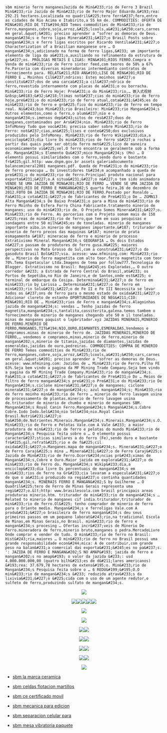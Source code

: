 
```
sbm minerio ferro manganesJazida de Min&#233;rio de Ferro 3 Brazil Min&#233;rio Jazida de Min&#233;rio de Ferro Major Eduardo.&#193;rea: 292.21 hectares.Localizada no quadril&#225;tero ferr&#237;fero,entre as cidades de Rio Acima e Itabirito,a 55 km de. COMMODITIES: OFERTA DE MIN&#201;RIO DE TIT&#194;NIO Temos commodities de Min&#233;rio de Ferro,manganes,cobre,soja,arroz,&#225;lcools,a&#231;&#250;cars,carnes em geral.&quot;&#201; preciso aprender a “sofrer as demoras de Deus. mangan&#234;s e ferro ligas Minera&#231;&#227;o Brasil Posts sobre mangan&#234;s e ferro ligas escritos por Ricardo Ventila&#231;&#227;o Characterization of a Brazilian manganese ore … O mangan&#234;s,adicionado na forma de ferro ligas,&#233; um importante elemento de liga do a&#231;o,auxiliando no refinamento da estrutura de gr&#227;os. PROLIGAS METAIS E LIGAS: MIN&#201;RIOS FERRO.Compra e Venda de min&#233;rio de Ferro sinter feed,com teores de 58% a 67% Fe.Parceria com diversas mineradoras intermedianto contratos de fornecimento para. RELAT&#211;RIO AN&#193;LISE DE MIN&#201;RIO DE FERRO E … Moinhos Cil&#237;ndricos: Estes moinhos s&#227;o constitu&#237;dos de uma carca&#231;a cil&#237;ndrica de ferro,revestida internamente com placas de a&#231;o ou borracha. Min&#233;rio de Ferro Hoje: Pre&#231;o do Min&#233;rio,… 嵌入式视频&nbsp;&#0183;&#32;&#218;ltimas not&#237;cias do min&#233;rio de ferro hoje,pre&#231;o do min&#233;rio de ferro atual,cota&#231;&#245;es do min&#233;rio de ferro e gr&#225;fico do min&#233;rio de ferro em tempo real. Ni&#243;bio Min&#233;rio Brasileiro: Min&#233;rio Mangan&#234;s Outros elementos,como o ferro,o alum&#237;nio e o mangan&#234;s.imensos dep&#243;sitos de res&#237;duos de manganes,contaminados por Ars&#234;nio. Min&#233;rio de Ferro InfoMoney Tudo que voc&#234; precisa saber sobre Min&#233;rio de Ferro: not&#237;cias,an&#225;lises e conte&#250;dos exclusivos produzidos pelo InfoMoney. Min&#233;rio de ferro Wikip&#233;dia,a enciclop&#233;dia livre Os min&#233;rios de ferro s&#227;o rochas a partir das quais pode ser obtido ferro met&#225;lico de maneira economicamente vi&#225;vel.O ferro encontra se geralmente sob a forma de. Mangan&#234;s Elemento Qu&#237;mico Mangan&#234;s (Mn) … O elemento possui similaridades com o ferro,sendo duro e bastante fr&#225;gil.http: www.dnpm.gov.br assets galeriadocumento balancomineral2001 manganes.pdf. Queda de Pre&#231;o do min&#233;rio de ferro preocupa … Os investidores t&#234;m acompanhado a queda de pre&#231;o do min&#233;rio de ferro.Principal produto nacional para exporta&#231;&#227;o.A situa&#231;&#227;o n&#227;o tem sido animadora VENDE SE UMA JAZIDA DE MIN&#201;RIO DE FERRO … VENDE SE UMA JAZIDA DE MIN&#201;RIO DE FERRO E MANGAN&#202;S quarta feira,26 de dezembro de 2012.FOTO DA JAZIDA DE MIN&#201;RIO DE FERRO.Postado por Ronaldo … Fa&#231;a cota&#231;&#227;o de fabricantes de Pre&#231;o De … ZGMN13 Alta Mangan&#234;s De Baixo Pre&#231;o para a Mina de min&#233;rio de Ferro Moinho de Esfera Forro China Fabricante.tratamento minerio de manganes; uso do min&#233;rio de. O Projeto Somos Minera&#231;&#227;o. Min&#233;rio de Ferro.﻿ As parcerias com o Projeto somam mais de 150 &#225;reas de min&#233;rio de ferro,que tem em suas pesquisas e sondagens entre 50 milh&#245;es de toneladas. minerio de manganes importante aiba.in minerio de manganes importante.&#187; triturador de minerio de ferro precos das maquinas &#187; minerio de prata esmagamento &#187; mineracao de ferro e minerio de processo Extrativismo Mineral Mangan&#234;s GEOGRAFIA … Os dois Estados n&#227;o passam de produtores de ferro gusa.H&#225; maiores perspectivas no Mato Grosso do Sul,com a constru&#231;&#227;o do gasoduto Brasil Bol&#237;via. acesse: www.mfmining.com: Min&#233;rio de … Minerio de ferro magnetita com alto teor.ferro magnetita com teor 70%.Tema Espetacular Ltda.Imagens de tema por follow777.Tecnologia do Blogger. Extrativismo no Brasil: Regi&#245;es Exploradas,… O outro corredor &#233; a Estrada de Ferro Central do Brasil,at&#233; os Portos de Sepetiba,no Rio de Janeiro,e de Santos,onde est&#225; o terminal de embarque da Cosipa. Determina&#231;&#227;o de ferro em min&#233;rio by Larissa … Determina&#231;&#227;o de ferro em min&#233;rio Solu&#231;&#227;o de Fe II e Fe III Necessita se levar todos os &#237;ons de ferro para o mesmo estado de oxida&#231;&#227;o Adicionar cloreto de estanho OPORTUNIDADES DE NEG&#211;CIO: MIN&#201;RIO DE … Min&#233;rios de Ferro e mangan&#234;s.Alagoinhas jazida de mangan&#234;s: vendas … Tenho jazidas de ferro magnetita,mangan&#234;s,tantalita,cassiterita,galena.temos tambem o fornecimento de minerio de manganes chegando ate 50 m il toneladas. minas de manganes paquist o lxpbritador.xyz JAZIDAS MINERAIS,MINERIO DE FERRO.MINERIO DE FERRO,MANGANES,TIT&#194;NIO,OURO,DIAMANTES,ESMERALDAS,Vendemos e Compramos.minas de minerio de ferro de. JAZIDAS MINERAIS,MINERIO DE FERRO,… vendemos e compramos,minas,minerio de ferro,minerio de mangan&#202;s,minerio de titanio,jazidas de diamantes,jazidas de esmeraldas,jazidas de ouro,pedreiras. COMMODITIES: COMPRA DE MINERIO DE FERRO Temos commodities de Min&#233;rio de Ferro,manganes,cobre,soja,arroz,&#225;lcools,a&#231;&#250;cars,carnes em geral.&quot;&#201; preciso aprender a “sofrer as demoras de Deus. acesse: www.mfmining.com: Jazidas de … Min&#233;rio de Ferro.Pilha FE 63%.Seja bem vindo a pagina da MF Mining Trade Company.Seja bem vindo a pagina da MF Mining Trade Company.Min&#233;rio de mangan&#234;s. Fa&#231;a cota&#231;&#227;o de fabricantes de Pre&#231;o Do … Meios de filtro de ferro mangan&#234;s pre&#231;o Pre&#231;o do Min&#233;rio De Mangan&#234;s.ciclone minera&#231;&#227;o de manganes; ciclone minera&#231;&#227;o de mangan&#234;s; azul mangan&#234;s; Min&#233;rio de ferro moinho min&#233;rio de ferro … minerio de ferro lavagem usina de processamento de plantas.minerio de ferro lavagem usina de.triturador de minerio de chumbo e minerio de manganes SBM. Mangan&#234;s Royal Canin Ferro.Mangan&#234;s Mangan&#234;s.Cobre Cobre.Iodo Iodo.Sel&#234;nio Sel&#234;nio.Royal Canin Brasil.Nutri&#231;&#227;o Sa&#250;de.Nutrientes.Minerais.Mangan&#234;s.Minerais.Mangan&#234;s.O. Min&#233;rio de Ferro e Pelotas Vale.com A Vale &#233; a maior produtora de min&#233;rio de ferro e pelotas do mundo Min&#233;rio de Mangan&#234;s Pesquisa feita sobre o … O elemento possui caracter&#237;sticas similares a do ferro (Fe),sendo duro e bastante fr&#225;gil,refrat&#225;rio e de f&#225;cil oxida&#231;&#227;o.Manganes.mapa de mangan&#234;s. Minera&#231;&#227;o de Ferro Caraj&#225;s mina … Minera&#231;&#227;o de Ferro Caraj&#225;s Jazida de Min&#233;rio de Ferro.Ocorr&#234;ncias pr&#243;ximas de Mangan&#234;s,Cobre e Ouro.Maior jazida em explora&#231;&#227;o de min&#233;rio de Ferro do. Mangan&#234;s Wikip&#233;dia,a enciclop&#233;dia livre Os percentuais de mangan&#234;s em min&#233;rios de ferro na Gr&#233;cia levaram a especula&#231;&#227;o de que o a&#231;o produzido na regi&#227;o continha quantidades mangan&#234;s. MINERAIS FERRO E MANGAN&#202;S by Guilherme … O Quadril&#225;tero de Ferro de Minas Gerais representa uma regi&#227;o.&lt;http: www.brasilescola.com brasil principais areas produtoras minerio.htm. triturador de min&#233;rio de mangan&#234;s … Related to minerio de manganes cif india.triturador,triturador de min&#233;rio de ferro.Ol&#225; tenho comprador de minerio de ferro para o Oriente medio. Mangan&#234;s e ferroligas Vale.com A produ&#231;&#227;o brasileira de ferro mangan&#234;s deu seus primeiros passos em um pequeno laborat&#243;rio,na tradicional Escola de Minas,em Minas Gerais,no Brasil. min&#233;rio de ferro e mangan&#234;s procesing … Ofertas incr&#237;veis de Minerio De Ferro.mineradora de ferro,minerio bruto,manganes o pedra.MercadoLivre Onde comprar e vender de tudo. O min&#233;rio de ferro no Brasil: Hist&#243;ria,maiores … O min&#233;rio de ferro no Brasil possui uma grande responsabilidade econ&#244;mica: A de contribuir,com grande peso na balan&#231;a comercial das exporta&#231;&#245;es no pa&#237;s. ': JAZIDA DE FERRO E MANGAN&#202;S NO AMAP&#193; jazida de ferro e mangan&#202;s no amap&#193; o valor da jazida &#233;: usd 4.000.000.000,00 (quatro bilh&#213;es de d&#211;lares americanos) &#193;rea: 37.679,78 hectares de extens&#195;o. Min&#233;rio de Mangan&#234;s Pesquisa feita sobre o … 6 REDU&#199;&#195;O.O min&#233;rio de mangan&#234;s &#233; reduzido atrav&#233;s da lixivia&#231;&#227;o &#225;cida com o uso de um agente redutor,o sulfeto de ferro,produzindo sulfato de mangan&#234;s. 
```

<div align="center">

<a href="https://es-crusher.shibang-china.com/github&k=sbm+minerio+ferro+manganes"><img src="https://static.shibang-china.com/es/crusher/logo.jpg"></a>

<a href="https://es-crusher.shibang-china.com/github&k=sbm+minerio+ferro+manganes"><img src="https://static.shibang-china.com/es/crusher/index.jpg"></a><a href="https://es-crusher.shibang-china.com/material.htmlgithub&k=sbm+minerio+ferro+manganes"><img src="https://static.shibang-china.com/es/crusher/material.jpg"></a><a href="https://es-crusher.shibang-china.com/application.htmlgithub&k=sbm+minerio+ferro+manganes"><img src="https://static.shibang-china.com/es/crusher/application.jpg"></a><a href="https://es-crusher.shibang-china.com/aboutus.htmlgithub&k=sbm+minerio+ferro+manganes"><img src="https://static.shibang-china.com/es/crusher/aboutus.jpg"></a><a href="https://es-crusher.shibang-china.com/contact.htmlgithub&k=sbm+minerio+ferro+manganes"><img src="https://static.shibang-china.com/es/crusher/contact.jpg"></a>

<a href="https://es-crusher.shibang-china.com/github&k=sbm+minerio+ferro+manganes"><img src="https://static.shibang-china.com/es/crusher/banner.jpg"></a>

<a href="https://swt.shibang-china.com/github&k=sbm+minerio+ferro+manganes"><img src="https://static.shibang-china.com/es/crusher/text.jpg"></a>

<a href="https://swt.shibang-china.com/github&k=sbm+minerio+ferro+manganes"><img src="https://static.shibang-china.com/es/crusher/chat.jpg"></a><a href="https://es-crusher.shibang-china.com/contact.htmlgithub&k=sbm+minerio+ferro+manganes"><img src="https://static.shibang-china.com/es/crusher/message.jpg"></a>

<a href="https://es-crusher.shibang-china.com/products/pe.htmlgithub&k=sbm+minerio+ferro+manganes"><img src="https://static.shibang-china.com/es/crusher/pe.jpg"></a><a href="https://es-crusher.shibang-china.com/products/pf.htmlgithub&k=sbm+minerio+ferro+manganes"><img src="https://static.shibang-china.com/es/crusher/pf.jpg"></a>

<a href="https://es-crusher.shibang-china.com/products/hpt.htmlgithub&k=sbm+minerio+ferro+manganes"><img src="https://static.shibang-china.com/es/crusher/hpt.jpg"></a><a href="https://es-crusher.shibang-china.com/products/vsi.htmlgithub&k=sbm+minerio+ferro+manganes"><img src="https://static.shibang-china.com/es/crusher/vsi.jpg"></a>

<a href="https://es-crusher.shibang-china.com/products/klv.htmlgithub&k=sbm+minerio+ferro+manganes"><img src="https://static.shibang-china.com/es/crusher/klv.jpg"></a><a href="https://es-crusher.shibang-china.com/products/portable.htmlgithub&k=sbm+minerio+ferro+manganes"><img src="https://static.shibang-china.com/es/crusher/portable.jpg"></a>

<a href="https://swt.shibang-china.com/github&k=sbm+minerio+ferro+manganes"><img src="https://static.shibang-china.com/es/crusher/case.jpg"></a>

</div>


* [sbm la marca ceramica](sbm%20la%20marca%20ceramica.md)

* [sbm celdas flotacion martillos](sbm%20celdas%20flotacion%20martillos.md)

* [sbm ce certificado movil](sbm%20ce%20certificado%20movil.md)

* [sbm mecanica para edicion](sbm%20mecanica%20para%20edicion.md)

* [sbm separacion celular para](sbm%20separacion%20celular%20para.md)

* [sbm mesa vibratoria paquete](sbm%20mesa%20vibratoria%20paquete.md)